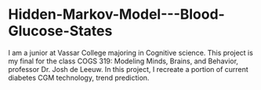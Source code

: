 # Hidden-Markov-Model---Blood-Glucose-States

I am a junior at Vassar College majoring in Cognitive science. 
This project is my final for the class COGS 319: Modeling Minds, Brains, and Behavior, professor Dr. Josh de Leeuw.
In this project, I recreate a portion of current diabetes CGM technology, trend prediction.
